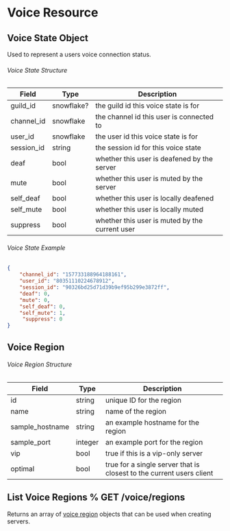 # Voice Resource

## Voice State Object

Used to represent a users voice connection status.

###### Voice State Structure

| Field | Type | Description |
|-------|------|-------------|
| guild_id | snowflake? | the guild id this voice state is for |
| channel_id | snowflake | the channel id this user is connected to |
| user_id | snowflake | the user id this voice state is for |
| session_id | string | the session id for this voice state |
| deaf | bool | whether this user is deafened by the server |
| mute | bool | whether this user is muted by the server |
| self_deaf | bool | whether this user is locally deafened |
| self_mute | bool | whether this user is locally muted |
| suppress | bool | whether this user is muted by the current user |

###### Voice State Example

```json
{
	"channel_id": "157733188964188161",
	"user_id": "80351110224678912",
	"session_id": "90326bd25d71d39b9ef95b299e3872ff",
	"deaf": 0,
	"mute": 0,
	"self_deaf": 0,
	"self_mute": 1,
	 "suppress": 0
}
```

## Voice Region

###### Voice Region Structure

| Field | Type | Description |
|-------|------|-------------|
| id | string | unique ID for the region |
| name | string | name of the region |
| sample_hostname | string | an example hostname for the region |
| sample_port | integer | an example port for the region |
| vip | bool | true if this is a vip-only server |
| optimal | bool | true for a single server that is closest to the current users client |

## List Voice Regions % GET /voice/regions

Returns an array of [voice region](#DOCS_VOICE/voice-region-object) objects that can be used when creating servers.